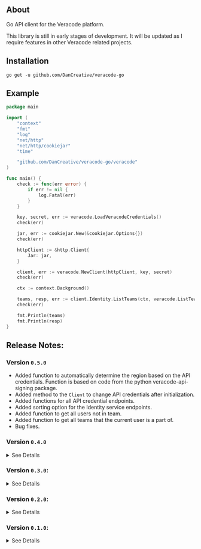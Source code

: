 ## About
Go API client for the Veracode platform.

This library is still in early stages of development. It will be updated as I require features in other Veracode related projects.

## Installation
```
go get -u github.com/DanCreative/veracode-go
```

## Example
```go
package main

import (
	"context"
	"fmt"
	"log"
	"net/http"
	"net/http/cookiejar"
	"time"

	"github.com/DanCreative/veracode-go/veracode"
)

func main() {
	check := func(err error) {
		if err != nil {
			log.Fatal(err)
		}
	}

	key, secret, err := veracode.LoadVeracodeCredentials()
	check(err)

	jar, err := cookiejar.New(&cookiejar.Options{})
	check(err)

	httpClient := &http.Client{
		Jar: jar,
	}

	client, err := veracode.NewClient(httpClient, key, secret)
	check(err)

	ctx := context.Background()

	teams, resp, err := client.Identity.ListTeams(ctx, veracode.ListTeamOptions{Size: 10})
	check(err)

	fmt.Println(teams)
	fmt.Println(resp)
}
```

## Release Notes:
### Version ```0.5.0```
- Added function to automatically determine the region based on the API credentials. Function is based on code from the python veracode-api-signing package.
- Added method to the ```Client``` to change API credentials after initialization.
- Added functions for all API credential endpoints.
- Added sorting option for the Identity service endpoints.
- Added function to get all users not in team.
- Added function to get all teams that the current user is a part of.
- Bug fixes.

### Version ```0.4.0```
<details>
<summary>See Details</summary>

#### General:
- Moved Module https://github.com/DanCreative/veracode-hmac-go into this module as a package (finally).
- Added a LICENSE file to the repository. This project is going to be using the MIT license.
- Merged the rate limiting and authentication transports into a single struct and added a default implementation.
- All collection-of-entity structs now need to implement the CollectionResult interface in order to get the navigational links and page meta details:
	```go
	type CollectionResult interface {
		GetLinks() navLinks
		GetPageMeta() pageMeta
	}
	```
	This resolves a previous issue where all collection structs needed to be added to a switch in order to get this information.
- Added support for unmarshalling all of the different error models that can be returned by the APIs.
- Fixed an issue with the Veracode API not supporting "+" as an encoding for spaces in the query string. See the veracode/query.go file for more information.

#### Application API v1:
- Added CRUD support for Applications.
- Added CRUD support for Collections.
- Added function to get a list of the custom fields.
</details>

### Version ```0.3.0```:
<details>
<summary>See Details</summary>

#### General:
- Added functionality to get different profiles from the credentials file.
</details>


### Version ```0.2.0```:
<details>
<summary>See Details</summary>

#### General:
- ```Region``` is now just a type definition of ```String```. This change allows new regions to be added without requiring the package to be updated.
- Added functionality to update the region hostname in a concurrency-safe way.
#### Identity API v2:
- Added a new ```RoleUser``` struct to represent the roles as part of the ```User``` aggregate struct. This change makes it more clear which role fields are available when calling different endpoints.

</details>




### Version ```0.1.0```:
<details>
<summary>See Details</summary>

#### General:
- Added functionality to load credentials from the credentials file and swap between profiles.
- HMAC is handled using my [veracode-hmac-go](https://github.com/DanCreative/veracode-hmac-go) package.
- Calling code can add additional Transports to the HTTP client. In above example, a rate limiter is added. When the Client is created, it automatically daisy-chains the authentication Transport to the provided Transport(s).
- The client exposes several functions to allow the calling code to implement any endpoints not already available. Namely: ```NewRequest()``` and ```Do()```.
-  All of the page meta data for collection requests are returned in the ```Response``` struct, which wraps the ```http.Response``` struct.
#### Identity API v2:
- Added support for user, team, business-unit and role endpoints.

</details>